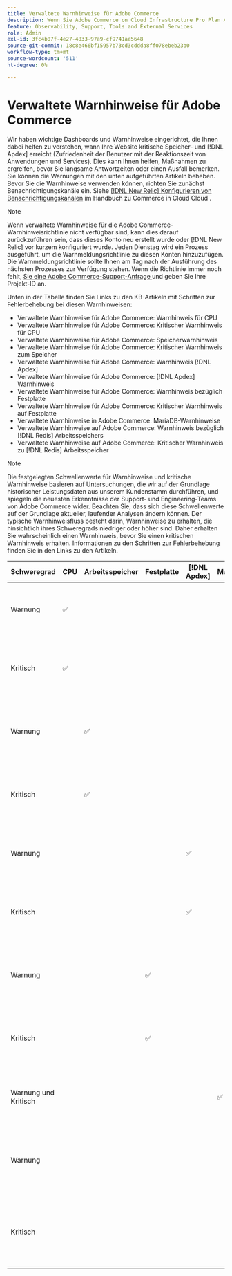 ```yaml
---
title: Verwaltete Warnhinweise für Adobe Commerce
description: Wenn Sie Adobe Commerce on Cloud Infrastructure Pro Plan Architecture-Kunde sind, können Sie verwaltete Warnhinweise verwenden, um den Zustand Ihrer Site zu verstehen. Wenn Sie Adobe Commerce on Cloud Infrastructure Starter Plan Architecture-Kunde sind, erhalten Sie nur Warnhinweise zu den  [!DNL Apdex]  und Fehlerquoten.
feature: Observability, Support, Tools and External Services
role: Admin
exl-id: 3fc4b07f-4e27-4833-97a9-cf9741ae5648
source-git-commit: 18c8e466bf15957b73cd3cddda8ff078ebeb23b0
workflow-type: tm+mt
source-wordcount: '511'
ht-degree: 0%

---
```


# Verwaltete Warnhinweise für Adobe Commerce


Wir haben wichtige Dashboards und Warnhinweise eingerichtet, die Ihnen dabei helfen zu verstehen, wann Ihre Website kritische Speicher- und [!DNL Apdex] erreicht (Zufriedenheit der Benutzer mit der Reaktionszeit von Anwendungen und Services). Dies kann Ihnen helfen, Maßnahmen zu ergreifen, bevor Sie langsame Antwortzeiten oder einen Ausfall bemerken. Sie können die Warnungen mit den unten aufgeführten Artikeln beheben. Bevor Sie die Warnhinweise verwenden können, richten Sie zunächst Benachrichtigungskanäle ein. Siehe [[!DNL New Relic] Konfigurieren von Benachrichtigungskanälen](https://experienceleague.adobe.com/en/docs/commerce-on-cloud/user-guide/monitor/new-relic/new-relic-service) im Handbuch zu Commerce in Cloud Cloud .

>[!NOTE]
>
>Wenn verwaltete Warnhinweise für die Adobe Commerce-Warnhinweisrichtlinie nicht verfügbar sind, kann dies darauf zurückzuführen sein, dass dieses Konto neu erstellt wurde oder [!DNL New Relic] vor kurzem konfiguriert wurde. Jeden Dienstag wird ein Prozess ausgeführt, um die Warnmeldungsrichtlinie zu diesen Konten hinzuzufügen. Die Warnmeldungsrichtlinie sollte Ihnen am Tag nach der Ausführung des nächsten Prozesses zur Verfügung stehen. Wenn die Richtlinie immer noch fehlt, [ Sie eine Adobe Commerce-Support-Anfrage ](https://experienceleague.adobe.com/en/docs/commerce-knowledge-base/kb/help-center-guide/magento-help-center-user-guide#support-case) und geben Sie Ihre Projekt-ID an.

Unten in der Tabelle finden Sie Links zu den KB-Artikeln mit Schritten zur Fehlerbehebung bei diesen Warnhinweisen:

* Verwaltete Warnhinweise für Adobe Commerce: Warnhinweis für CPU
* Verwaltete Warnhinweise für Adobe Commerce: Kritischer Warnhinweis für CPU
* Verwaltete Warnhinweise für Adobe Commerce: Speicherwarnhinweis
* Verwaltete Warnhinweise für Adobe Commerce: Kritischer Warnhinweis zum Speicher
* Verwaltete Warnhinweise für Adobe Commerce: Warnhinweis [!DNL Apdex]
* Verwaltete Warnhinweise für Adobe Commerce: [!DNL Apdex] Warnhinweis
* Verwaltete Warnhinweise für Adobe Commerce: Warnhinweis bezüglich Festplatte
* Verwaltete Warnhinweise für Adobe Commerce: Kritischer Warnhinweis auf Festplatte
* Verwaltete Warnhinweise in Adobe Commerce: MariaDB-Warnhinweise
* Verwaltete Warnhinweise auf Adobe Commerce: Warnhinweis bezüglich [!DNL Redis] Arbeitsspeichers
* Verwaltete Warnhinweise auf Adobe Commerce: Kritischer Warnhinweis zu [!DNL Redis] Arbeitsspeicher

>[!NOTE]
>
>Die festgelegten Schwellenwerte für Warnhinweise und kritische Warnhinweise basieren auf Untersuchungen, die wir auf der Grundlage historischer Leistungsdaten aus unserem Kundenstamm durchführen, und spiegeln die neuesten Erkenntnisse der Support- und Engineering-Teams von Adobe Commerce wider. Beachten Sie, dass sich diese Schwellenwerte auf der Grundlage aktueller, laufender Analysen ändern können. Der typische Warnhinweisfluss besteht darin, Warnhinweise zu erhalten, die hinsichtlich ihres Schweregrads niedriger oder höher sind. Daher erhalten Sie wahrscheinlich einen Warnhinweis, bevor Sie einen kritischen Warnhinweis erhalten. Informationen zu den Schritten zur Fehlerbehebung finden Sie in den Links zu den Artikeln.

| Schweregrad | CPU | Arbeitsspeicher | Festplatte | [!DNL Apdex] | MariaDB | [!DNL Redis] | Artikel zur Fehlerbehebung |
|----------|-----|--------|------|-------|---------|--------------|-------------------------|
| Warnung | ✅ |        |      |       |         |              | [Verwaltete Warnhinweise für Adobe Commerce: Warnhinweis für CPU](managed-alerts-for-magento-commerce-cpu-warning-alert.md) |
| Kritisch | ✅ |        |      |       |         |              | [Verwaltete Warnhinweise für Adobe Commerce: Kritischer Warnhinweis für CPU](managed-alerts-on-magento-commerce-cpu-critical-alert.md) |
| Warnung |     | ✅ |      |       |         |              | [Verwaltete Warnhinweise für Adobe Commerce: Warnhinweis bezüglich des Arbeitsspeichers](managed-alerts-for-magento-commerce-memory-warning-alert.md) |
| Kritisch |     | ✅ |      |       |         |              | [Verwaltete Warnhinweise für Adobe Commerce: Kritischer Warnhinweis im Arbeitsspeicher](managed-alerts-on-magento-commerce-memory-critical-alert.md) |
| Warnung |     |        |      | ✅ |         |              | [Verwaltete Warnhinweise für Adobe Commerce: [!DNL Apdex] Warnhinweis](managed-alerts-for-magento-commerce-apdex-warning-alert.md) |
| Kritisch |     |        |      | ✅ |         |              | [Verwaltete Warnhinweise für Adobe Commerce: [!DNL Apdex] Kritischer Warnhinweis](managed-alerts-for-magento-commerce-apdex-critical-alert.md) |
| Warnung |     |        | ✅ |       |         |              | [Verwaltete Warnhinweise für Adobe Commerce: Warnhinweis bezüglich Festplatte](managed-alerts-for-magento-commerce-disk-warning-alert.md) |
| Kritisch |     |        | ✅ |       |         |              | [Verwaltete Warnhinweise für Adobe Commerce: kritischer Warnhinweis auf Festplatte](managed-alerts-for-magento-commerce-disk-critical-alert.md) |
| Warnung und Kritisch |     |        |      |       | ✅ |              | [Verwaltete Warnhinweise in Adobe Commerce: MariaDB-Warnhinweise](managed-alerts-on-magento-commerce-mariadb-alerts.md) |
| Warnung |     |        |      |       |         | ✅ | [Verwaltete Warnhinweise zu Adobe Commerce: [!DNL Redis] Warnhinweis bezüglich Arbeitsspeicher](managed-alerts-on-magento-commerce-redis-memory-warning-alert.md) |
| Kritisch |     |        |      |       |         | ✅ | [Verwaltete Warnhinweise zu Adobe Commerce: [!DNL Redis] Kritischer Warnhinweis für Speicher](managed-alerts-on-magento-commerce-redis-memory-critical-alert.md) |
